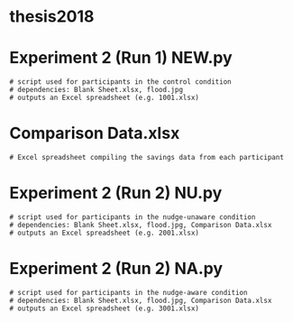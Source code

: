 # thesis2018

# Experiment 2 (Run 1) NEW.py 
    # script used for participants in the control condition
    # dependencies: Blank Sheet.xlsx, flood.jpg
    # outputs an Excel spreadsheet (e.g. 1001.xlsx)

  # Comparison Data.xlsx
    # Excel spreadsheet compiling the savings data from each participant

  # Experiment 2 (Run 2) NU.py 
    # script used for participants in the nudge-unaware condition
    # dependencies: Blank Sheet.xlsx, flood.jpg, Comparison Data.xlsx
    # outputs an Excel spreadsheet (e.g. 2001.xlsx)
  
  # Experiment 2 (Run 2) NA.py
    # script used for participants in the nudge-aware condition
    # dependencies: Blank Sheet.xlsx, flood.jpg, Comparison Data.xlsx
    # outputs an Excel spreadsheet (e.g. 3001.xlsx)
